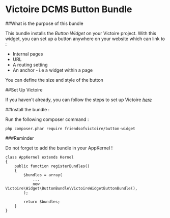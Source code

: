 Victoire DCMS Button Bundle
============

##What is the purpose of this bundle

This bundle installs the *Button Widget* on your Victoire project.
With this widget, you can set up a button anywhere on your website which can link to :

* Internal pages
* URL
* A routing setting
* An anchor - i.e a widget within a page

You can define the size and style of the button

##Set Up Victoire

If you haven't already, you can follow the steps to set up Victoire *[here](https://github.com/Victoire/victoire/blob/master/setup.md)*

##Install the bundle :

Run the following composer command :

    php composer.phar require friendsofvictoire/button-widget

###Reminder

Do not forget to add the bundle in your AppKernel !

    class AppKernel extends Kernel
    {
        public function registerBundles()
        {
            $bundles = array(
                ...
                new Victoire\Widget\ButtonBundle\VictoireWidgetButtonBundle(),
            );

            return $bundles;
        }
    }
